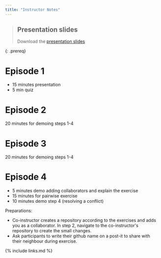 ```yaml
---
title: "Instructor Notes"
---
```

> ## Presentation slides
> Download the [presentation slides](../module-versioning-dm-practice.pdf)
>
{: .prereq}

# Episode 1
- 15 minutes presentation
- 5 min quiz

# Episode 2
20 minutes for demoing steps 1-4
# Episode 3
20 minutes for demoing steps 1-4
# Episode 4
- 5 minutes demo adding collaborators and explain the exercise
- 15 minutes for pairwise exercise
- 10 minutes demo step 4 (resolving a conflict)

Preparations:
- Co-instructor creates a repository according to the exercises and adds you as a collaborator. 
In step 2, navigate to the co-instructor's repository to create the small changes.
- Ask participants to write their github name on a post-it to share with their neighbour during exercise.


{% include links.md %}
